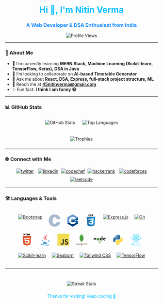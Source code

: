 <h1 align="center" style="color:#00BFFF">Hi 👋, I'm Nitin Verma</h1>
<h3 align="center" style="color:#1E90FF">A Web Developer & DSA Enthusiast from India</h3>

<p align="center">
  <img src="https://komarev.com/ghpvc/?username=45nitinverma&label=Profile%20views&color=00BFFF&style=flat-square" alt="Profile Views"/>
</p>

---

### 🚀 About Me

- 🌱 I’m currently learning **MERN Stack, Machine Learning (Scikit-learn, TensorFlow, Keras), DSA in Java**
- 👯 I’m looking to collaborate on **AI-based Timetable Generator**
- 💬 Ask me about **React, DSA, Express, full-stack project structure, ML**
- 📨 Reach me at **45nitinverma@gmail.com**
- ✨ Fun fact: **I think I am funny 😄**

---

### 📊 GitHub Stats

<p align="center">
  <img src="https://github-readme-stats.vercel.app/api?username=45nitinverma&show_icons=true&theme=github_dark&hide_border=true" alt="GitHub Stats" style="padding: 10px;"/>
  <img src="https://github-readme-stats.vercel.app/api/top-langs?username=45nitinverma&layout=compact&theme=github_dark&hide_border=true" alt="Top Languages" style="padding: 10px;"/>
  <br/>
  <br/>
  <img src="https://github-profile-trophy.vercel.app/?username=45nitinverma&theme=b&row=1&margin-w=15&margin-h=15" alt="Trophies" style="padding: 10px;"/>
</p>

---

### 🌐 Connect with Me

<p align="center">
  <a href="https://twitter.com/45nitinverma" target="_blank"><img src="https://raw.githubusercontent.com/rahuldkjain/github-profile-readme-generator/master/src/images/icons/Social/twitter.svg" alt="twitter" height="30" width="40" style="padding: 5px;"/></a>
  <a href="https://linkedin.com/in/www.linkedin.com/in/45nitinverma" target="_blank"><img src="https://raw.githubusercontent.com/rahuldkjain/github-profile-readme-generator/master/src/images/icons/Social/linked-in-alt.svg" alt="linkedin" height="30" width="40" style="padding: 5px;"/></a>
  <a href="https://www.codechef.com/users/www.codechef.com/users/nitinverma45" target="_blank"><img src="https://img.icons8.com/ios-filled/50/ffffff/codechef.png" alt="codechef" height="30" width="40" /></a>
  <a href="https://www.hackerrank.com/www.hackerrank.com/profile/45nitinverma" target="_blank"><img src="https://raw.githubusercontent.com/rahuldkjain/github-profile-readme-generator/master/src/images/icons/Social/hackerrank.svg" alt="hackerrank" height="30" width="40" style="padding: 5px;"/></a>
  <a href="https://codeforces.com/profile/codeforces.com/profile/45nitinverma" target="_blank"><img src="https://raw.githubusercontent.com/rahuldkjain/github-profile-readme-generator/master/src/images/icons/Social/codeforces.svg" alt="codeforces" height="30" width="40" style="padding: 5px;"/></a>
  <a href="https://www.leetcode.com/leetcode.com/u/nitinverma45" target="_blank"><img src="https://raw.githubusercontent.com/rahuldkjain/github-profile-readme-generator/master/src/images/icons/Social/leet-code.svg" alt="leetcode" height="30" width="40" style="padding: 5px;"/></a>
</p>

---

### 🛠️ Languages & Tools

<p align="center" style="display: flex; flex-wrap: wrap; justify-content: center; gap: 20px; padding: 20px;">
  <a href="#"><img src="https://cdn.jsdelivr.net/gh/devicons/devicon/icons/bootstrap/bootstrap-original.svg" width="40" height="40" alt="Bootstrap" /></a>
  <a href="#"><img src="https://raw.githubusercontent.com/devicons/devicon/master/icons/c/c-original.svg" width="40" height="40" alt="C"/></a>
  <a href="#"><img src="https://raw.githubusercontent.com/devicons/devicon/master/icons/cplusplus/cplusplus-original.svg" width="40" height="40" alt="C++"/></a>
  <a href="#"><img src="https://raw.githubusercontent.com/devicons/devicon/master/icons/css3/css3-original-wordmark.svg" width="40" height="40" alt="CSS3"/></a>
  <a href="https://expressjs.com/"><img src="https://img.shields.io/badge/Express.js-000000?style=flat&logo=express&logoColor=white" alt="Express.js" style="height: 40px;"/></a>
  <a href="#"><img src="https://www.vectorlogo.zone/logos/git-scm/git-scm-icon.svg" width="40" height="40" alt="Git"/></a>
  <a href="#"><img src="https://raw.githubusercontent.com/devicons/devicon/master/icons/html5/html5-original-wordmark.svg" width="40" height="40" alt="HTML5"/></a>
  <a href="#"><img src="https://raw.githubusercontent.com/devicons/devicon/master/icons/java/java-original.svg" width="40" height="40" alt="Java"/></a>
  <a href="#"><img src="https://raw.githubusercontent.com/devicons/devicon/master/icons/javascript/javascript-original.svg" width="40" height="40" alt="JavaScript"/></a>
  <a href="#"><img src="https://raw.githubusercontent.com/devicons/devicon/master/icons/mongodb/mongodb-original-wordmark.svg" width="40" height="40" alt="MongoDB"/></a>
  <a href="#"><img src="https://raw.githubusercontent.com/devicons/devicon/master/icons/nodejs/nodejs-original-wordmark.svg" width="40" height="40" alt="Node.js"/></a>
  <a href="#"><img src="https://raw.githubusercontent.com/devicons/devicon/master/icons/python/python-original.svg" width="40" height="40" alt="Python"/></a>
  <a href="#"><img src="https://raw.githubusercontent.com/devicons/devicon/master/icons/react/react-original-wordmark.svg" width="40" height="40" alt="React"/></a>
  <a href="#"><img src="https://upload.wikimedia.org/wikipedia/commons/0/05/Scikit_learn_logo_small.svg" width="40" height="40" alt="Scikit-learn"/></a>
  <a href="#"><img src="https://seaborn.pydata.org/_images/logo-mark-lightbg.svg" width="40" height="40" alt="Seaborn"/></a>
  <a href="#"><img src="https://www.vectorlogo.zone/logos/tailwindcss/tailwindcss-icon.svg" width="40" height="40" alt="Tailwind CSS"/></a>
  <a href="#"><img src="https://www.vectorlogo.zone/logos/tensorflow/tensorflow-icon.svg" width="40" height="40" alt="TensorFlow"/></a>
</p>


---
<p  align="center" ><br/>
  <img src="https://github-readme-streak-stats.herokuapp.com/?user=45nitinverma&theme=github_dark&hide_border=true" alt="Streak Stats" style="padding: 10px;"/></p>

<p align="center" style="color:#00BFFF">Thanks for visiting! Keep coding 🚀</p>
